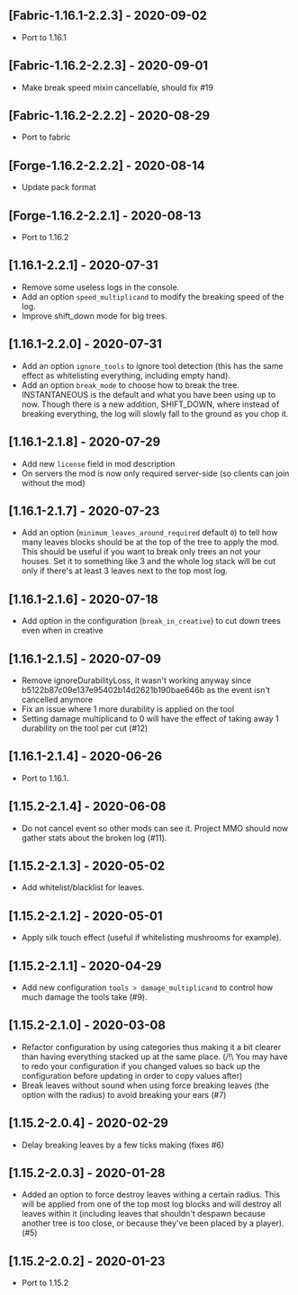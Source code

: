 ## [Fabric-1.16.1-2.2.3] - 2020-09-02
* Port to 1.16.1

## [Fabric-1.16.2-2.2.3] - 2020-09-01
* Make break speed mixin cancellable, should fix #19

## [Fabric-1.16.2-2.2.2] - 2020-08-29
* Port to fabric

## [Forge-1.16.2-2.2.2] - 2020-08-14
* Update pack format

## [Forge-1.16.2-2.2.1] - 2020-08-13
* Port to 1.16.2

## [1.16.1-2.2.1] - 2020-07-31
* Remove some useless logs in the console.
* Add an option `speed_multiplicand` to modify the breaking speed of the log.
* Improve shift_down mode for big trees.

## [1.16.1-2.2.0] - 2020-07-31
* Add an option `ignore_tools` to ignore tool detection (this has the same effect as whitelisting everything, including empty hand).
* Add an option `break_mode` to choose how to break the tree. INSTANTANEOUS is the default and what you have been using up to now. Though there is a new addition, SHIFT_DOWN, where instead of breaking everything, the log will slowly fall to the ground as you chop it.

## [1.16.1-2.1.8] - 2020-07-29
* Add new `license` field in mod description
* On servers the mod is now only required server-side (so clients can join without the mod)

## [1.16.1-2.1.7] - 2020-07-23
- Add an option (`minimum_leaves_around_required` default `0`) to tell how many leaves blocks should be at the top of the tree to apply the mod. This should be useful if you want to break only trees an not your houses. Set it to something like 3 and the whole log stack will be cut only if there's at least 3 leaves next to the top most log.

## [1.16.1-2.1.6] - 2020-07-18
- Add option in the configuration (`break_in_creative`) to cut down trees even when in creative

## [1.16.1-2.1.5] - 2020-07-09
- Remove ignoreDurabilityLoss, it wasn't working anyway since b5122b87c09e137e95402b14d2621b190bae646b as the event isn't cancelled anymore
- Fix an issue where 1 more durability is applied on the tool
- Setting damage multiplicand to 0 will have the effect of taking away 1 durability on the tool per cut (#12)

## [1.16.1-2.1.4] - 2020-06-26
- Port to 1.16.1.

## [1.15.2-2.1.4] - 2020-06-08
- Do not cancel event so other mods can see it. Project MMO should now gather stats about the broken log (#11).

## [1.15.2-2.1.3] - 2020-05-02
- Add whitelist/blacklist for leaves.

## [1.15.2-2.1.2] - 2020-05-01
- Apply silk touch effect (useful if whitelisting mushrooms for example).

## [1.15.2-2.1.1] - 2020-04-29
- Add new configuration `tools > damage_multiplicand` to control how much damage the tools take (#9).

## [1.15.2-2.1.0] - 2020-03-08
- Refactor configuration by using categories thus making it a bit clearer than having everything stacked up at the same place. (/!\ You may have to redo your configuration if you changed values so back up the configuration before updating in order to copy values after)
- Break leaves without sound when using force breaking leaves (the option with the radius) to avoid breaking your ears (#7)

## [1.15.2-2.0.4] - 2020-02-29
- Delay breaking leaves by a few ticks making (fixes #6)

## [1.15.2-2.0.3] - 2020-01-28
- Added an option to force destroy leaves withing a certain radius. This will be applied from one of the top most log blocks and will destroy all leaves within it (including leaves that shouldn't despawn because another tree is too close, or because they've been placed by a player). (#5)

## [1.15.2-2.0.2] - 2020-01-23
- Port to 1.15.2

